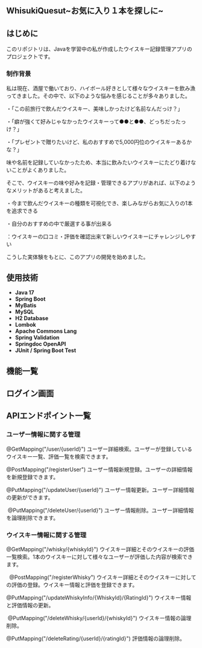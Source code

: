 ## WhisukiQuesut~お気に入り１本を探しに~

## はじめに
このリポジトリは、Javaを学習中の私が作成したウイスキー記録管理アプリのプロジェクトです。
### 制作背景
私は現在、酒屋で働いており、ハイボール好きとして様々なウイスキーを飲み漁ってきました。その中で、以下のような悩みを感じることが多々ありました。

・「この前旅行で飲んだウイスキー、美味しかったけど名前なんだっけ？」

・「癖が強くて好みじゃなかったウイスキーって●●と●●、どっちだったっけ？」

・「プレゼントで贈りたいけど、私のおすすめで5,000円位のウイスキーあるかな？」

味や名前を記録していなかったため、本当に飲みたいウイスキーにたどり着けないことがよくありました。

そこで、ウイスキーの味や好みを記録・管理できるアプリがあれば、以下のようなメリットがあると考えました。

・今まで飲んだウイスキーの種類を可視化でき、楽しみながらお気に入りの1本を追求できる

・自分のおすすめの中で厳選する事が出来る

：ウイスキーの口コミ・評価を確認出来て新しいウイスキーにチャレンジしやすい

こうした実体験をもとに、このアプリの開発を始めました。


## 使用技術
- **Java 17**
- **Spring Boot**
- **MyBatis**
- **MySQL**
- **H2 Database**
- **Lombok**
- **Apache Commons Lang**
- **Spring Validation**
- **Springdoc OpenAPI**
- **JUnit / Spring Boot Test**

## 機能一覧
## ログイン画面
## APIエンドポイント一覧
### ユーザー情報に関する管理
@GetMapping("/user/{userId}")
ユーザー詳細検索。ユーザーが登録しているウイスキー一覧、評価一覧を検索できます。

@PostMapping("/registerUser")
ユーザー情報新規登録。ユーザーの詳細情報を新規登録できます。

@PutMapping("/updateUser/{userId}")
ユーザー情報更新。ユーザー詳細情報の更新ができます。

 @PutMapping("/deleteUser/{userId}")
ユーザー情報削除。ユーザー詳細情報を論理削除できます。


### ウイスキー情報に関する管理
@GetMapping("/whisky/{whiskyId}")
ウイスキー詳細とそのウイスキーの評価一覧検索。1本のウイスキーに対して様々なユーザーが評価した内容が検索できます。

  @PostMapping("/registerWhisky")
ウイスキー詳細とそのウイスキーに対しての評価の登録。ウイスキー情報と評価を登録できます。

@PutMapping("/updateWhiskyInfo/{WhiskyId}/{RatingId}")
ウイスキー情報と評価情報の更新。

 @PutMapping("/deleteWhisky/{userId}/{whiskyId}")
ウイスキー情報の論理削除。

@PutMapping("/deleteRating/{userId}/{ratingId}")
評価情報の論理削除。

